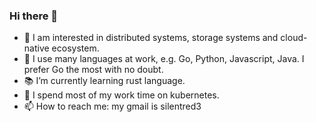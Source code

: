 ### Hi there 👋

- 🔭 I am interested in distributed systems, storage systems and cloud-native ecosystem.
- 🌱 I use many languages at work, e.g. Go, Python, Javascript, Java. I prefer Go the most with no doubt.
- 📚 I’m currently learning rust language.
- 👯 I spend most of my work time on kubernetes.
- 📫 How to reach me: my gmail is silentred3

<!--
**silentred/silentred** is a ✨ _special_ ✨ repository because its `README.md` (this file) appears on your GitHub profile.
-->
